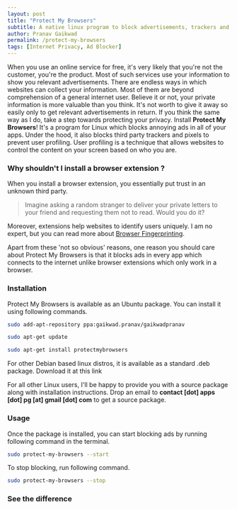 ```yaml
---
layout: post
title: "Protect My Browsers"
subtitle: A native linux program to block advertisements, trackers and pixels across all your browsers!
author: Pranav Gaikwad
permalink: /protect-my-browsers
tags: [Internet Privacy, Ad Blocker]
---
```


When you use an online service for free, it's very likely that you're not the customer, you're the product. Most of such services use your information to show you relevant advertisements. There are endless ways in which websites can collect your information. Most of them are beyond comprehension of a general internet user. Believe it or not, your private information is more valuable than you think. It's not worth to give it away so easily only to get relevant advertisements in return. If you think the same way as I do, take a step towards protecting your privacy. Install **Protect My Browsers**! It's a program for Linux which blocks annoying ads in all of your apps. Under the hood, it also blocks third party trackers and pixels to prevent user profiling. User profiling is a technique that allows websites to control the content on your screen based on who you are.

### Why shouldn't I install a browser extension ?

When you install a browser extension, you essentially put trust in an unknown third party.

> Imagine asking a random stranger to deliver your private letters to your friend and requesting them not to read. Would you do it?

Moreover, extensions help websites to identify users uniquely. I am no expert, but you can read more about [Browser Fingerprinting](https://www.eff.org/deeplinks/2018/06/gdpr-and-browser-fingerprinting-how-it-changes-game-sneakiest-web-trackers).

Apart from these 'not so obvious' reasons, one reason you should care about Protect My Browsers is that it blocks ads in every app which connects to the internet unlike browser extensions which only work in a browser.

### Installation

Protect My Browsers is available as an Ubuntu package. You can install it using following commands. 

```bash
sudo add-apt-repository ppa:gaikwad.pranav/gaikwadpranav

sudo apt-get update 

sudo apt-get install protectmybrowsers
```

For other Debian based linux distros, it is available as a standard .deb package. Download it at this link 

For all other Linux users, I'll be happy to provide you with a source package along with installation instructions. Drop an email to **contact [dot] apps [dot] pg [at] gmail [dot] com** to get a source package.

### Usage

Once the package is installed, you can start blocking ads by running following command in the terminal.

```bash
sudo protect-my-browsers --start
```

To stop blocking, run following command. 

```bash
sudo protect-my-browsers --stop
```

### See the difference


